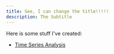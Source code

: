 ```yaml
---
title: See, I can change the title!!!!!
description: The Subtitle
---
```


Here is some stuff I've created:
- [Time Series Analysis](/timeseries/index.md)
